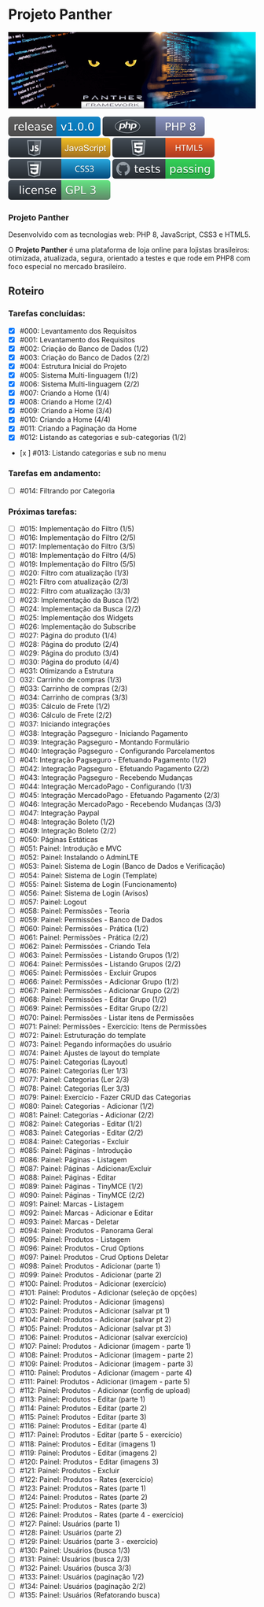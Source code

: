 Projeto Panther
================

<img src="https://github.com/framework-panther/panther/blob/main/img/framework-panther-banner.png">
<p align="left">
    <a href="./CHANGELOG.md"><img src="https://github.com/framework-panther/panther/blob/main/img/pantherversion.svg" alt="Última versão"></a>
    <a href="https://www.php.net/releases/8.0/pt_BR.php" target="_blank"><img src="https://github.com/framework-panther/panther/blob/main/img/php.svg" alt="PHP:8"></a>
    <a href="https://www.javascript.com/" target="_blank"><img src="https://github.com/framework-panther/panther/blob/main/img/javascript.svg" alt="JavaScript"></a>
    <a href="https://www.w3schools.com/html/"><img src="https://github.com/framework-panther/panther/blob/main/img/html5.svg" alt="HTML5"></a>
    <a href="https://www.w3schools.com/css/" target="_blank"><img src="https://github.com/framework-panther/panther/blob/main/img/css3.svg" alt="CSS3"></a>
    <a href="https://github.com" target="_blank"><img src="https://github.com/framework-panther/panther/blob/main/img/test.svg" alt="Test"></a>
    <a href="https://www.gnu.org/licenses/gpl-3.0.pt-br.html" target="_blank"><img src="https://github.com/framework-panther/panther/blob/main/img/licenca.svg" alt="License"></a>
</p>

### Projeto Panther

Desenvolvido com as tecnologias web: PHP 8, JavaScript, CSS3 e HTML5.

O **Projeto Panther** é uma plataforma de loja online para lojistas brasileiros: otimizada, atualizada, segura, orientado a testes e que rode em PHP8 com foco especial no mercado brasileiro.

## Roteiro

### Tarefas concluídas:

- [x] #000: Levantamento dos Requisitos
- [x] #001: Levantamento dos Requisitos
- [x] #002: Criação do Banco de Dados (1/2)
- [x] #003: Criação do Banco de Dados (2/2)
- [x] #004: Estrutura Inicial do Projeto
- [x] #005: Sistema Multi-linguagem (1/2)
- [x] #006: Sistema Multi-linguagem (2/2)
- [x] #007: Criando a Home (1/4)
- [x] #008: Criando a Home (2/4)
- [x] #009: Criando a Home (3/4)
- [x] #010: Criando a Home (4/4)
- [x] #011: Criando a Paginação da Home
- [x] #012: Listando as categorias e sub-categorias (1/2)
- [x ] #013: Listando categorias e sub no menu

### Tarefas em andamento:

- [ ] #014: Filtrando por Categoria

### Próximas tarefas:

- [ ] #015: Implementação do Filtro (1/5)
- [ ] #016: Implementação do Filtro (2/5)
- [ ] #017: Implementação do Filtro (3/5)
- [ ] #018: Implementação do Filtro (4/5)
- [ ] #019: Implementação do Filtro (5/5)
- [ ] #020: Filtro com atualização (1/3)
- [ ] #021: Filtro com atualização (2/3)
- [ ] #022: Filtro com atualização (3/3)
- [ ] #023: Implementação da Busca (1/2)
- [ ] #024: Implementação da Busca (2/2)
- [ ] #025: Implementação dos Widgets
- [ ] #026: Implementação do Subscribe
- [ ] #027: Página do produto (1/4)
- [ ] #028: Página do produto (2/4)
- [ ] #029: Página do produto (3/4)
- [ ] #030: Página do produto (4/4)
- [ ] #031: Otimizando a Estrutura
- [ ] 032: Carrinho de compras (1/3)
- [ ] #033: Carrinho de compras (2/3)
- [ ] #034: Carrinho de compras (3/3)
- [ ] #035: Cálculo de Frete (1/2)
- [ ] #036: Cálculo de Frete (2/2)
- [ ] #037: Iniciando integrações
- [ ] #038: Integração Pagseguro - Iniciando Pagamento
- [ ] #039: Integração Pagseguro - Montando Formulário
- [ ] #040: Integração Pagseguro - Configurando Parcelamentos
- [ ] #041: Integração Pagseguro - Efetuando Pagamento (1/2)
- [ ] #042: Integração Pagseguro - Efetuando Pagamento (2/2)
- [ ] #043: Integração Pagseguro - Recebendo Mudanças
- [ ] #044: Integração MercadoPago - Configurando (1/3)
- [ ] #045: Integração MercadoPago - Efetuando Pagamento (2/3)
- [ ] #046: Integração MercadoPago - Recebendo Mudanças (3/3)
- [ ] #047: Integração Paypal
- [ ] #048: Integração Boleto (1/2)
- [ ] #049: Integração Boleto (2/2)
- [ ] #050: Páginas Estáticas
- [ ] #051: Painel: Introdução e MVC
- [ ] #052: Painel: Instalando o AdminLTE
- [ ] #053: Painel: Sistema de Login (Banco de Dados e Verificação)
- [ ] #054: Painel: Sistema de Login (Template)
- [ ] #055: Painel: Sistema de Login (Funcionamento)
- [ ] #056: Painel: Sistema de Login (Avisos)
- [ ] #057: Painel: Logout
- [ ] #058: Painel: Permissões - Teoria
- [ ] #059: Painel: Permissões - Banco de Dados
- [ ] #060: Painel: Permissões - Prática (1/2)
- [ ] #061: Painel: Permissões - Prática (2/2)
- [ ] #062: Painel: Permissões - Criando Tela
- [ ] #063: Painel: Permissões - Listando Grupos (1/2)
- [ ] #064: Painel: Permissões - Listando Grupos (2/2)
- [ ] #065: Painel: Permissões - Excluir Grupos
- [ ] #066: Painel: Permissões - Adicionar Grupo (1/2)
- [ ] #067: Painel: Permissões - Adicionar Grupo (2/2)
- [ ] #068: Painel: Permissões - Editar Grupo (1/2)
- [ ] #069: Painel: Permissões - Editar Grupo (2/2)
- [ ] #070: Painel: Permissões - Listar itens de Permissões
- [ ] #071: Painel: Permissões - Exercício: Itens de Permissões
- [ ] #072: Painel: Estruturação do template
- [ ] #073: Painel: Pegando informações do usuário
- [ ] #074: Painel: Ajustes de layout do template
- [ ] #075: Painel: Categorias (Layout)
- [ ] #076: Painel: Categorias (Ler 1/3)
- [ ] #077: Painel: Categorias (Ler 2/3)
- [ ] #078: Painel: Categorias (Ler 3/3)
- [ ] #079: Painel: Exercício - Fazer CRUD das Categorias
- [ ] #080: Painel: Categorias - Adicionar (1/2)
- [ ] #081: Painel: Categorias - Adicionar (2/2)
- [ ] #082: Painel: Categorias - Editar (1/2)
- [ ] #083: Painel: Categorias - Editar (2/2)
- [ ] #084: Painel: Categorias - Excluir
- [ ] #085: Painel: Páginas - Introdução
- [ ] #086: Painel: Páginas - Listagem
- [ ] #087: Painel: Páginas - Adicionar/Excluir
- [ ] #088: Painel: Páginas - Editar
- [ ] #089: Painel: Páginas - TinyMCE (1/2)
- [ ] #090: Painel: Páginas - TinyMCE (2/2)
- [ ] #091: Painel: Marcas - Listagem
- [ ] #092: Painel: Marcas - Adicionar e Editar
- [ ] #093: Painel: Marcas - Deletar
- [ ] #094: Painel: Produtos - Panorama Geral
- [ ] #095: Painel: Produtos - Listagem
- [ ] #096: Painel: Produtos - Crud Options
- [ ] #097: Painel: Produtos - Crud Options Deletar
- [ ] #098: Painel: Produtos - Adicionar (parte 1)
- [ ] #099: Painel: Produtos - Adicionar (parte 2)
- [ ] #100: Painel: Produtos - Adicionar (exercício)
- [ ] #101: Painel: Produtos - Adicionar (seleção de opções)
- [ ] #102: Painel: Produtos - Adicionar (imagens)
- [ ] #103: Painel: Produtos - Adicionar (salvar pt 1)
- [ ] #104: Painel: Produtos - Adicionar (salvar pt 2)
- [ ] #105: Painel: Produtos - Adicionar (salvar pt 3)
- [ ] #106: Painel: Produtos - Adicionar (salvar exercício)
- [ ] #107: Painel: Produtos - Adicionar (imagem - parte 1)
- [ ] #108: Painel: Produtos - Adicionar (imagem - parte 2)
- [ ] #109: Painel: Produtos - Adicionar (imagem - parte 3)
- [ ] #110: Painel: Produtos - Adicionar (imagem - parte 4)
- [ ] #111: Painel: Produtos - Adicionar (imagem - parte 5)
- [ ] #112: Painel: Produtos - Adicionar (config de upload)
- [ ] #113: Painel: Produtos - Editar (parte 1)
- [ ] #114: Painel: Produtos - Editar (parte 2)
- [ ] #115: Painel: Produtos - Editar (parte 3)
- [ ] #116: Painel: Produtos - Editar (parte 4)
- [ ] #117: Painel: Produtos - Editar (parte 5 - exercício)
- [ ] #118: Painel: Produtos - Editar (imagens 1)
- [ ] #119: Painel: Produtos - Editar (imagens 2)
- [ ] #120: Painel: Produtos - Editar (imagens 3)
- [ ] #121: Painel: Produtos - Excluir
- [ ] #122: Painel: Produtos - Rates (exercício)
- [ ] #123: Painel: Produtos - Rates (parte 1)
- [ ] #124: Painel: Produtos - Rates (parte 2)
- [ ] #125: Painel: Produtos - Rates (parte 3)
- [ ] #126: Painel: Produtos - Rates (parte 4 - exercício)
- [ ] #127: Painel: Usuários (parte 1)
- [ ] #128: Painel: Usuários (parte 2)
- [ ] #129: Painel: Usuários (parte 3 - exercício)
- [ ] #130: Painel: Usuários (busca 1/3)
- [ ] #131: Painel: Usuários (busca 2/3)
- [ ] #132: Painel: Usuários (busca 3/3)
- [ ] #133: Painel: Usuários (paginação 1/2)
- [ ] #134: Painel: Usuários (paginação 2/2)
- [ ] #135: Painel: Usuários (Refatorando busca)
